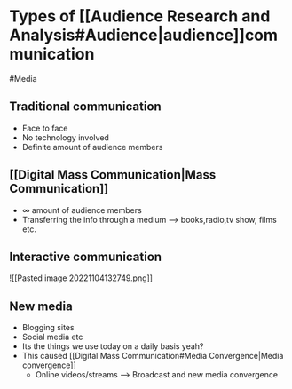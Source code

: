 # Types of [[Audience Research and Analysis#Audience|audience]]communication

#Media
## Traditional communication 
- Face to face
- No technology involved
- Definite amount of audience members

## [[Digital Mass Communication|Mass Communication]]
- ∞ amount of audience members
- Transferring the info through a medium –> books,radio,tv show, films etc.

## Interactive communication
![[Pasted image 20221104132749.png]]

## New media
- Blogging sites
- Social media etc
- Its the things we use today on a daily basis yeah?
- This caused [[Digital Mass Communication#Media Convergence|Media convergence]]
  - Online videos/streams –> Broadcast and new media convergence